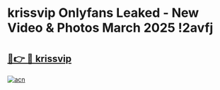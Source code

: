 # krissvip Onlyfans Leaked - New Video & Photos March 2025 !2avfj

# <h2><a href="https://lqvu3x.iuczelnia.edu.pl?title=krissvip&ref=2avfj">🔗👉 🔴 krissvip</a></h2>

[![acn](https://github.com/user-attachments/assets/0f9c940e-d8b0-45ae-aac7-cd30a18b3e1c)](https://lqvu3x.iuczelnia.edu.pl?title=krissvip&ref=2avfj)

